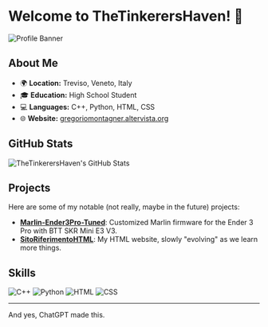 # Welcome to TheTinkerersHaven! 👋

![Profile Banner](https://capsule-render.vercel.app/api?text=Benvenuto!&animation=fadeIn&type=waving&color=gradient&height=100)

## About Me

- 🌍 **Location:** Treviso, Veneto, Italy
- 🎓 **Education:** High School Student
- 💻 **Languages:** C++, Python, HTML, CSS
- 🌐 **Website:** [gregoriomontagner.altervista.org](http://gregoriomontagner.altervista.org)

## GitHub Stats

![TheTinkerersHaven's GitHub Stats](https://github-readme-stats.vercel.app/api?username=TheTinkerersHaven&show_icons=true&theme=radical)

## Projects

Here are some of my notable (not really, maybe in the future) projects:

- [**Marlin-Ender3Pro-Tuned**](https://github.com/TheTinkerersHaven/Marlin-Ender3Pro-Tuned): Customized Marlin firmware for the Ender 3 Pro with BTT SKR Mini E3 V3.
- [**SitoRiferimentoHTML**](https://github.com/TheTinkerersHaven/SitoRiferimentoHTML): My HTML website, slowly "evolving" as we learn more things.

## Skills

![C++](https://img.shields.io/badge/C++-00599C?style=flat-square&logo=c%2B%2B&logoColor=white)
![Python](https://img.shields.io/badge/Python-3776AB?style=flat-square&logo=python&logoColor=white)
![HTML](https://img.shields.io/badge/HTML-E34F26?style=flat-square&logo=html5&logoColor=white)
![CSS](https://img.shields.io/badge/CSS-1572B6?style=flat-square&logo=css3&logoColor=white)

--------

And yes, ChatGPT made this.
